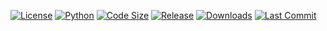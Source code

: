 [![License](https://img.shields.io/github/license/mudrikam/SotongHD)](LICENSE)
[![Python](https://img.shields.io/badge/python-3.10%2B-blue)](https://www.python.org/)
[![Code Size](https://img.shields.io/github/languages/code-size/mudrikam/SotongHD)](https://github.com/mudrikam/SotongHD)
[![Release](https://img.shields.io/github/v/release/mudrikam/SotongHD?include_prereleases)](https://github.com/mudrikam/SotongHD/releases)
[![Downloads](https://img.shields.io/github/downloads/mudrikam/SotongHD/total)](https://github.com/mudrikam/SotongHD/releases)
[![Last Commit](https://img.shields.io/github/last-commit/mudrikam/SotongHD)](https://github.com/mudrikam/SotongHD/commits/main)